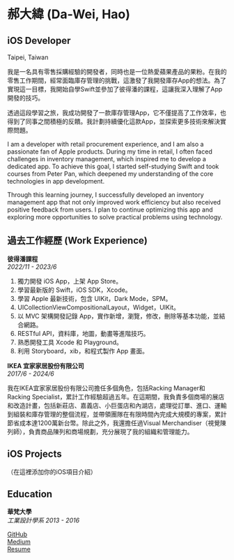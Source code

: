 # 郝大緯 (Da-Wei, Hao)

## iOS Developer
Taipei, Taiwan

我是一名具有零售採購經驗的開發者，同時也是一位熱愛蘋果產品的果粉。在我的零售工作期間，經常面臨庫存管理的挑戰，這激發了我開發庫存App的想法。為了實現這一目標，我開始自學Swift並參加了彼得潘的課程，這讓我深入理解了App開發的技巧。

透過這段學習之旅，我成功開發了一款庫存管理App，它不僅提高了工作效率，也得到了同事之間積極的反饋。我計劃持續優化這款App，並探索更多技術來解決實際問題。

I am a developer with retail procurement experience, and I am also a passionate fan of Apple products. During my time in retail, I often faced challenges in inventory management, which inspired me to develop a dedicated app. To achieve this goal, I started self-studying Swift and took courses from Peter Pan, which deepened my understanding of the core technologies in app development.

Through this learning journey, I successfully developed an inventory management app that not only improved work efficiency but also received positive feedback from users. I plan to continue optimizing this app and exploring more opportunities to solve practical problems using technology.

## 過去工作經歷 (Work Experience)

**彼得潘課程**  
*2022/11 - 2023/6*

1. 獨力開發 iOS App，上架 App Store。
1. 學習最新版的 Swift，iOS SDK，Xcode。
1. 學習 Apple 最新技術，包含 UIKit，Dark Mode，SPM。
1. UICollectionViewCompositionalLayout，Widget，UIKit。
1. 以 MVC 架構開發記錄 App，實作新增，瀏覽，修改，刪除等基本功能，並結合網路。
1. RESTful API，資料庫，地圖，動畫等進階技巧。
1. 熟悉開發工具 Xcode 和 Playground。
1. 利用 Storyboard，xib，和程式製作 App 畫面。



**IKEA 宜家家居股份有限公司**  
*2017/6 - 2024/6*

我在IKEA宜家家居股份有限公司擔任多個角色，包括Racking Manager和Racking Specialist，累計工作經驗超過五年。在這期間，我負責多個商場的展店和改造計畫，包括新莊店、嘉義店、小巨蛋店和內湖店，處理從訂單、進口、運輸到組裝和庫存管理的整個流程，並帶領團隊在有限時間內完成大規模的專案，累計節省成本達1200萬新台幣。除此之外，我還擔任過Visual Merchandiser（視覺陳列師），負責商品陳列和商場規劃，充分展現了我的組織和管理能力。

## iOS Projects

（在這裡添加你的iOS項目介紹）

## Education

**華梵大學**  
*工業設計學系 2013 - 2016*

[GitHub](https://github.com/dwhao84)  
[Medium](https://medium.com/@dwsamurai84_dev)  
[Resume](https://www.cakeresume.com/search?ref=resume_pdf&utm_content=hao-dawei&utm_medium=pdf&utm_source=resume)

